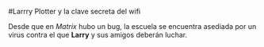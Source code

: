 
#Larrry Plotter y la clave secreta del wifi

Desde que en *Matrix* hubo un bug, la escuela se encuentra asediada por un virus contra el que **Larry** y sus amigos deberán
luchar.
